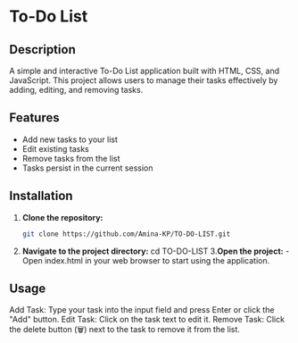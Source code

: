 # To-Do List

## Description
A simple and interactive To-Do List application built with HTML, CSS, and JavaScript. This project allows users to manage their tasks effectively by adding, editing, and removing tasks.

## Features
- Add new tasks to your list
- Edit existing tasks
- Remove tasks from the list
- Tasks persist in the current session

## Installation
1. **Clone the repository:**
   ```bash
   git clone https://github.com/Amina-KP/TO-DO-LIST.git
2. **Navigate to the project directory:**
     cd TO-DO-LIST
3.**Open the project:**
   -Open index.html in your web browser to start using the application.

## Usage
Add Task: Type your task into the input field and press Enter or click the "Add" button.
Edit Task: Click on the task text to edit it.
Remove Task: Click the delete button (🗑️) next to the task to remove it from the list.
